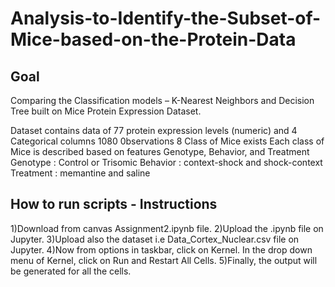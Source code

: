 # Analysis-to-Identify-the-Subset-of-Mice-based-on-the-Protein-Data

 Goal
---------------------------------------

Comparing the Classification models – K-Nearest Neighbors and Decision Tree built on Mice Protein Expression Dataset.

Dataset contains data of 77 protein expression levels (numeric) and 4 Categorical columns
1080 0bservations
8 Class of Mice exists
Each class of Mice is described based on features Genotype, Behavior, and Treatment
Genotype : Control  or Trisomic
Behavior :  context-shock and shock-context
Treatment : memantine and saline

How to run scripts - Instructions 
---------------------------------------

1)Download from canvas Assignment2.ipynb file.
2)Upload the .ipynb file on Jupyter.
3)Upload also the dataset i.e Data_Cortex_Nuclear.csv file on Jupyter.
4)Now from options in taskbar, click on Kernel. In the drop down menu of Kernel, click on Run and Restart All Cells.
5)Finally, the output will be generated for all the cells.

